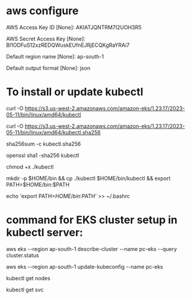 # aws configure

AWS Access Key ID [None]: AKIATJQNTRM7I2UOH3R5

AWS Secret Access Key [None]: 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

Default region name [None]: ap-south-1

Default output format [None]: json

# To install or update kubectl

curl -O https://s3.us-west-2.amazonaws.com/amazon-eks/1.23.17/2023-05-11/bin/linux/amd64/kubectl

curl -O https://s3.us-west-2.amazonaws.com/amazon-eks/1.23.17/2023-05-11/bin/linux/amd64/kubectl.sha256

sha256sum -c kubectl.sha256

openssl sha1 -sha256 kubectl

chmod +x ./kubectl

mkdir -p $HOME/bin && cp ./kubectl $HOME/bin/kubectl && export PATH=$HOME/bin:$PATH

echo 'export PATH=$HOME/bin:$PATH' >> ~/.bashrc

# command for EKS cluster setup in kubectl server:

aws eks --region ap-south-1 describe-cluster --name pc-eks --query cluster.status

aws eks --region ap-south-1 update-kubeconfig --name pc-eks

kubectl get nodes

kubectl get svc
